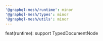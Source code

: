 ```yaml
---
'@graphql-mesh/runtime': minor
'@graphql-mesh/types': minor
'@graphql-mesh/utils': minor
---
```


feat(runtime): support TypedDocumentNode
